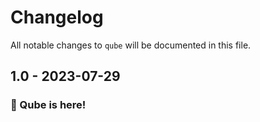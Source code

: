 # Changelog

All notable changes to `qube` will be documented in this file.

## 1.0 - 2023-07-29

### 🎉 Qube is here!
